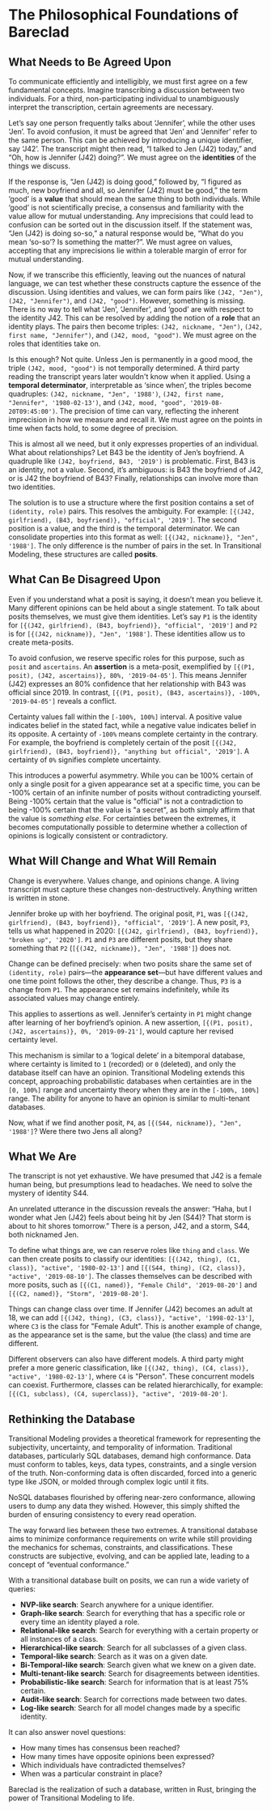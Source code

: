 # The Philosophical Foundations of Bareclad

## What Needs to Be Agreed Upon

To communicate efficiently and intelligibly, we must first agree on a few fundamental concepts. Imagine transcribing a discussion between two individuals. For a third, non-participating individual to unambiguously interpret the transcription, certain agreements are necessary.

Let’s say one person frequently talks about ‘Jennifer’, while the other uses ‘Jen’. To avoid confusion, it must be agreed that ‘Jen’ and ‘Jennifer’ refer to the same person. This can be achieved by introducing a unique identifier, say ‘J42’. The transcript might then read, “I talked to Jen (J42) today,” and “Oh, how is Jennifer (J42) doing?”. We must agree on the **identities** of the things we discuss.

If the response is, “Jen (J42) is doing good,” followed by, “I figured as much, new boyfriend and all, so Jennifer (J42) must be good,” the term ‘good’ is a **value** that should mean the same thing to both individuals. While ‘good’ is not scientifically precise, a consensus and familiarity with the value allow for mutual understanding. Any imprecisions that could lead to confusion can be sorted out in the discussion itself. If the statement was, “Jen (J42) is doing so-so,” a natural response would be, “What do you mean ‘so-so’? Is something the matter?”. We must agree on values, accepting that any imprecisions lie within a tolerable margin of error for mutual understanding.

Now, if we transcribe this efficiently, leaving out the nuances of natural language, we can test whether these constructs capture the essence of the discussion. Using identities and values, we can form pairs like `(J42, "Jen")`, `(J42, "Jennifer")`, and `(J42, "good")`. However, something is missing. There is no way to tell what ‘Jen’, ‘Jennifer’, and ‘good’ are with respect to the identity J42. This can be resolved by adding the notion of a **role** that an identity plays. The pairs then become triples: `(J42, nickname, "Jen")`, `(J42, first name, "Jennifer")`, and `(J42, mood, "good")`. We must agree on the roles that identities take on.

Is this enough? Not quite. Unless Jen is permanently in a good mood, the triple `(J42, mood, "good")` is not temporally determined. A third party reading the transcript years later wouldn't know when it applied. Using a **temporal determinator**, interpretable as ‘since when’, the triples become quadruples: `(J42, nickname, "Jen", '1988')`, `(J42, first name, "Jennifer", '1980-02-13')`, and `(J42, mood, "good", '2019-08-20T09:45:00')`. The precision of time can vary, reflecting the inherent imprecision in how we measure and recall it. We must agree on the points in time when facts hold, to some degree of precision.

This is almost all we need, but it only expresses properties of an individual. What about relationships? Let B43 be the identity of Jen’s boyfriend. A quadruple like `(J42, boyfriend, B43, '2019')` is problematic. First, B43 is an identity, not a value. Second, it’s ambiguous: is B43 the boyfriend of J42, or is J42 the boyfriend of B43? Finally, relationships can involve more than two identities.

The solution is to use a structure where the first position contains a set of `(identity, role)` pairs. This resolves the ambiguity. For example: `[{(J42, girlfriend), (B43, boyfriend)}, "official", '2019']`. The second position is a value, and the third is the temporal determinator. We can consolidate properties into this format as well: `[{(J42, nickname)}, "Jen", '1988']`. The only difference is the number of pairs in the set. In Transitional Modeling, these structures are called **posits**.

## What Can Be Disagreed Upon

Even if you understand what a posit is saying, it doesn’t mean you believe it. Many different opinions can be held about a single statement. To talk about posits themselves, we must give them identities. Let’s say `P1` is the identity for `[{(J42, girlfriend), (B43, boyfriend)}, "official", '2019']` and `P2` is for `[{(J42, nickname)}, "Jen", '1988']`. These identities allow us to create meta-posits.

To avoid confusion, we reserve specific roles for this purpose, such as `posit` and `ascertains`. An **assertion** is a meta-posit, exemplified by `[{(P1, posit), (J42, ascertains)}, 80%, '2019-04-05']`. This means Jennifer (J42) expresses an 80% confidence that her relationship with B43 was official since 2019. In contrast, `[{(P1, posit), (B43, ascertains)}, -100%, '2019-04-05']` reveals a conflict.

Certainty values fall within the `[-100%, 100%]` interval. A positive value indicates belief in the stated fact, while a negative value indicates belief in its opposite. A certainty of `-100%` means complete certainty in the contrary. For example, the boyfriend is completely certain of the posit `[{(J42, girlfriend), (B43, boyfriend)}, "anything but official", '2019']`. A certainty of `0%` signifies complete uncertainty.

This introduces a powerful asymmetry. While you can be 100% certain of only a single posit for a given appearance set at a specific time, you can be -100% certain of an infinite number of posits without contradicting yourself. Being -100% certain that the value is "official" is not a contradiction to being -100% certain that the value is "a secret", as both simply affirm that the value is *something else*. For certainties between the extremes, it becomes computationally possible to determine whether a collection of opinions is logically consistent or contradictory.

## What Will Change and What Will Remain

Change is everywhere. Values change, and opinions change. A living transcript must capture these changes non-destructively. Anything written is written in stone.

Jennifer broke up with her boyfriend. The original posit, `P1`, was `[{(J42, girlfriend), (B43, boyfriend)}, "official", '2019']`. A new posit, `P3`, tells us what happened in 2020: `[{(J42, girlfriend), (B43, boyfriend)}, "broken up", '2020']`. `P1` and `P3` are different posits, but they share something that `P2` (`[{(J42, nickname)}, "Jen", '1988']`) does not.

Change can be defined precisely: when two posits share the same set of `(identity, role)` pairs—the **appearance set**—but have different values and one time point follows the other, they describe a change. Thus, `P3` is a change from `P1`. The appearance set remains indefinitely, while its associated values may change entirely.

This applies to assertions as well. Jennifer’s certainty in `P1` might change after learning of her boyfriend’s opinion. A new assertion, `[{(P1, posit), (J42, ascertains)}, 0%, '2019-09-21']`, would capture her revised certainty level.

This mechanism is similar to a ‘logical delete’ in a bitemporal database, where certainty is limited to `1` (recorded) or `0` (deleted), and only the database itself can have an opinion. Transitional Modeling extends this concept, approaching probabilistic databases when certainties are in the `[0, 100%]` range and uncertainty theory when they are in the `[-100%, 100%]` range. The ability for anyone to have an opinion is similar to multi-tenant databases.

Now, what if we find another posit, `P4`, as `[{(S44, nickname)}, "Jen", '1988']`? Were there two Jens all along?

## What We Are

The transcript is not yet exhaustive. We have presumed that J42 is a female human being, but presumptions lead to headaches. We need to solve the mystery of identity S44.

An unrelated utterance in the discussion reveals the answer: “Haha, but I wonder what Jen (J42) feels about being hit by Jen (S44)? That storm is about to hit shores tomorrow.” There is a person, J42, and a storm, S44, both nicknamed Jen.

To define what things are, we can reserve roles like `thing` and `class`. We can then create posits to classify our identities: `[{(J42, thing), (C1, class)}, "active", '1980-02-13']` and `[{(S44, thing), (C2, class)}, "active", '2019-08-10']`. The classes themselves can be described with more posits, such as `[{(C1, named)}, "Female Child", '2019-08-20']` and `[{(C2, named)}, "Storm", '2019-08-20']`.

Things can change class over time. If Jennifer (J42) becomes an adult at 18, we can add `[{(J42, thing), (C3, class)}, "active", '1998-02-13']`, where `C3` is the class for "Female Adult". This is another example of change, as the appearance set is the same, but the value (the class) and time are different.

Different observers can also have different models. A third party might prefer a more generic classification, like `[{(J42, thing), (C4, class)}, "active", '1980-02-13']`, where `C4` is "Person". These concurrent models can coexist. Furthermore, classes can be related hierarchically, for example: `[{(C1, subclass), (C4, superclass)}, "active", '2019-08-20']`.

## Rethinking the Database

Transitional Modeling provides a theoretical framework for representing the subjectivity, uncertainty, and temporality of information. Traditional databases, particularly SQL databases, demand high conformance. Data must conform to tables, keys, data types, constraints, and a single version of the truth. Non-conforming data is often discarded, forced into a generic type like JSON, or molded through complex logic until it fits.

NoSQL databases flourished by offering near-zero conformance, allowing users to dump any data they wished. However, this simply shifted the burden of ensuring consistency to every read operation.

The way forward lies between these two extremes. A transitional database aims to minimize conformance requirements on write while still providing the mechanics for schemas, constraints, and classifications. These constructs are subjective, evolving, and can be applied late, leading to a concept of “eventual conformance.”

With a transitional database built on posits, we can run a wide variety of queries:
-   **NVP-like search**: Search anywhere for a unique identifier.
-   **Graph-like search**: Search for everything that has a specific role or every time an identity played a role.
-   **Relational-like search**: Search for everything with a certain property or all instances of a class.
-   **Hierarchical-like search**: Search for all subclasses of a given class.
-   **Temporal-like search**: Search as it was on a given date.
-   **Bi-Temporal-like search**: Search given what we knew on a given date.
-   **Multi-tenant-like search**: Search for disagreements between identities.
-   **Probabilistic-like search**: Search for information that is at least 75% certain.
-   **Audit-like search**: Search for corrections made between two dates.
-   **Log-like search**: Search for all model changes made by a specific identity.

It can also answer novel questions:
-   How many times has consensus been reached?
-   How many times have opposite opinions been expressed?
-   Which individuals have contradicted themselves?
-   When was a particular constraint in place?

Bareclad is the realization of such a database, written in Rust, bringing the power of Transitional Modeling to life.
